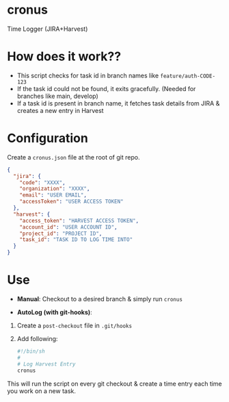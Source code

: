 # cronus
Time Logger (JIRA+Harvest)

# How does it work??

- This script checks for task id in branch names like `feature/auth-CODE-123`
- If the task id could not be found, it exits gracefully. (Needed for branches like main, develop)
- If a task id is present in branch name, it fetches task details from JIRA & creates a new entry in Harvest

# Configuration

Create a `cronus.json` file at the root of git repo.

```json
{
  "jira": {
    "code": "XXXX",
    "organization": "XXXX",
    "email": "USER EMAIL",
    "accessToken": "USER ACCESS TOKEN"
  },
  "harvest": {
    "access_token": "HARVEST ACCESS TOKEN",
    "account_id": "USER ACCOUNT ID",
    "project_id": "PROJECT ID",
    "task_id": "TASK ID TO LOG TIME INTO"
  }
}
```

# Use

- **Manual**: Checkout to a desired branch & simply run `cronus`

- **AutoLog (with git-hooks)**: 

1. Create a `post-checkout` file in `.git/hooks`

2. Add following:
      
      ```bash
      #!/bin/sh
      #
      # Log Harvest Entry
      cronus
      ```
This will run the script on every git checkout & create a time entry each time you work on a new task.
